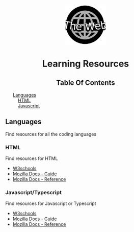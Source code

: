 <p align="center">
  <img src="https://github.com/The-Inter-Webs/the-inter-webs.github.io/blob/ea355c16f159a88c96e61eb1d03c1e198f9b920c/docs/Assets/logo.png" alt="Logo" width="25%" />
</p>
<h1 align="center" id="top">Learning Resources</h1>
<h2 align="center" id="toc">Table Of Contents</h2>
<ul>
  <a href="#Lang">Languages</a><br>
  &nbsp;&nbsp;&nbsp;&nbsp;<a href="#html">HTML</a><br>
  &nbsp;&nbsp;&nbsp;&nbsp;<a href="#js">Javascript</a>
</ul>

<h2 id="Lang">Languages</h2>
<p>Find resources for all the coding languages</p>
<h3 id="html">HTML</h3>
<p>Find resources for HTML</p>
<ul>
  <li><a href="https://w3schools.com/html">W3schools</a></li>
  <li><a href="https://developer.mozilla.org/en-US/docs/Learn/HTML">Mozilla Docs - Guide</a></li>
  <li><a href="https://developer.mozilla.org/en-US/docs/Web/HTML">Mozilla Docs - Reference</a></li>
</ul>
<h3 id="js">Javascript/Typescript</h3>
<p>Find resources for Javascript or Typescript</p>
<ul>
  <li><a href="https://w3schools.com/js">W3schools</a></li>
  <li><a href="https://developer.mozilla.org/en-US/docs/Learn/JavaScript">Mozilla Docs - Guide</a></li>
  <li><a href="https://developer.mozilla.org/en-US/docs/Web/JavaScript">Mozilla Docs - Reference</a></li>
</ul>

